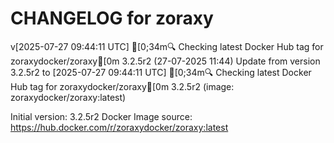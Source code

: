 CHANGELOG for zoraxy
===================
v[2025-07-27 09:44:11 UTC] [0;34m🔍 Checking latest Docker Hub tag for zoraxydocker/zoraxy[0m
3.2.5r2 (27-07-2025 11:44)
    Update from version 3.2.5r2 to [2025-07-27 09:44:11 UTC] [0;34m🔍 Checking latest Docker Hub tag for zoraxydocker/zoraxy[0m
3.2.5r2 (image: zoraxydocker/zoraxy:latest)



Initial version: 3.2.5r2
Docker Image source: https://hub.docker.com/r/zoraxydocker/zoraxy:latest

